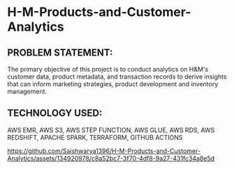# H-M-Products-and-Customer-Analytics

## PROBLEM STATEMENT:
The primary objective of this project is to conduct analytics on H&M's customer data, product metadata, and transaction records to derive insights that can inform marketing strategies, product development and inventory management.

## TECHNOLOGY USED:
AWS EMR, AWS S3, AWS STEP FUNCTION, AWS GLUE, AWS RDS, AWS REDSHIFT, APACHE SPARK, TERRAFORM, GITHUB ACTIONS 





https://github.com/Saishwarya1396/H-M-Products-and-Customer-Analytics/assets/134920978/c8a52bc7-3f70-4df8-9a27-431fc34a8e5d

